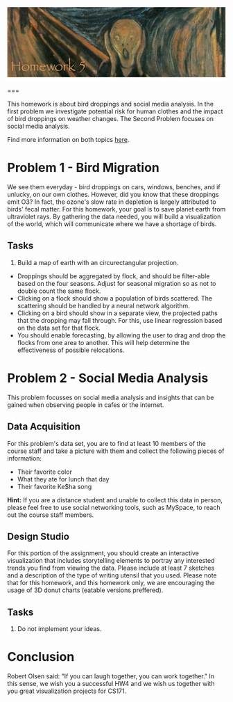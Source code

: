 <img src="teaser.png" width="800" style="display: block; margin-left:auto; margin-right:auto;"/>

===

This homework is about bird droppings and social media analysis. In the first problem we investigate potential risk for human clothes and the impact of bird droppings on weather changes. The Second Problem focuses on social media analysis.

Find more information on both topics [here](http://en.wikipedia.org/wiki/April_Fools'_Day).
  
  
  
  
Problem 1 - Bird Migration
====
We see them everyday - bird droppings on cars, windows, benches, and if unlucky, on our own clothes. However, did you know that these droppings emit O3? In fact, the ozone's slow rate in depletion is largely attributed to birds' fecal matter. 
For this homework, your goal is to save planet earth from ultraviolet rays. By gathering the data needed, you will build a visualization of the world, which will communicate where we have a shortage of birds. 

Tasks
--------

1.	Build a map of earth with an circurectangular projection. 
- Droppings should be aggregated by flock, and should be filter-able based on the four seasons. Adjust for seasonal migration so as not to double count the same flock. 
- Clicking on a flock should show a population of birds scattered. The scattering should be handled by a neural network algorithm. 
- Clicking on a bird should show in a separate view, the projected paths that the dropping may fall through. For this, use linear regression based on the data set for that flock. 
- You should enable forecasting, by allowing the user to drag and drop the flocks from one area to another. This will help determine the effectiveness of possible relocations.  
  

Problem 2 - Social Media Analysis
===
This problem focusses on social media analysis and insights that can be gained when observing people in cafes or the internet.


Data Acquisition
----

For this problem's data set, you are to find at least 10 members of the course staff and take a picture with them and collect the following pieces of information:

- Their favorite color
- What they ate for lunch that day
- Their favorite Ke$ha song

**Hint:** If you are a distance student and unable to collect this data in person, please feel free to use social networking tools, such as MySpace, to reach out the course staff members.


Design Studio
----
For this portion of the assignment, you should create an interactive visualization that includes storytelling elements to portray any interested trends you find from viewing the data.  Please include at least 7 sketches and a description of the type of writing utensil that you used.  Please note that for this homework, and this homework only, we are encouraging the usage of 3D donut charts (eatable versions preffered).

Tasks
---
1. Do not implement your ideas.


Conclusion
===

Robert Olsen said: "If you can laugh together, you can work together."  In this sense, we wish you a successful HW4 and we wish us together with you great visualization projects for CS171.
